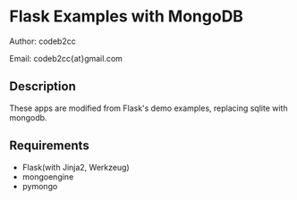 Flask Examples with MongoDB
===========================
Author: codeb2cc

Email: codeb2cc{at}gmail.com

Description
-----------
These apps are modified from Flask's demo examples, replacing sqlite with mongodb.

Requirements
------------
* Flask(with Jinja2, Werkzeug)
* mongoengine
* pymongo
